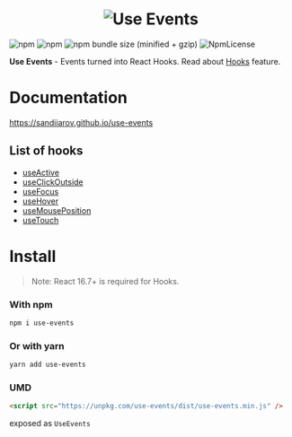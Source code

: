 <h1 align="center">
  <img src="https://user-images.githubusercontent.com/15861257/47953124-f53e3680-df46-11e8-99f8-983ef5613d31.png" alt="Use Events" />
</h1>

![npm](https://img.shields.io/npm/dt/use-events.svg)
![npm](https://img.shields.io/npm/v/use-events.svg)
![npm bundle size (minified + gzip)](https://img.shields.io/bundlephobia/minzip/use-events.svg)
![NpmLicense](https://img.shields.io/npm/l/use-events.svg)

**Use Events** - Events turned into React Hooks.
Read about [Hooks](https://reactjs.org/docs/hooks-intro.html) feature.

# Documentation

https://sandiiarov.github.io/use-events

## List of hooks

- [useActive](https://sandiiarov.github.io/use-events/#/src-use-active-readme)
- [useClickOutside](https://sandiiarov.github.io/use-events/#/src-use-click-outside-readme)
- [useFocus](https://sandiiarov.github.io/use-events/#/src-use-focus-readme)
- [useHover](https://sandiiarov.github.io/use-events/#/src-use-hover-readme)
- [useMousePosition](https://sandiiarov.github.io/use-events/#/src-use-mouse-position-readme)
- [useTouch](https://sandiiarov.github.io/use-events/#/src-use-touch-readme)

# Install

> Note: React 16.7+ is required for Hooks.

### With npm

```sh
npm i use-events
```

### Or with yarn

```sh
yarn add use-events
```

### UMD

```html
<script src="https://unpkg.com/use-events/dist/use-events.min.js" />
```

exposed as `UseEvents`
